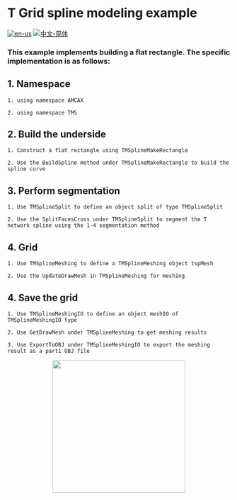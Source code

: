 # T Grid spline modeling example

[![en-us](https://img.shields.io/badge/en-us-yellow.svg)](./README.md) [![中文-简体](https://img.shields.io/badge/%E4%B8%AD%E6%96%87-%E7%AE%80%E4%BD%93-red.svg)](./README.zh_cn.md)

### This example implements building a flat rectangle. The specific implementation is as follows:


## 1. Namespace

	1. using namespace AMCAX

	2. using namespace TMS

## 2. Build the underside

	1. Construct a flat rectangle using TMSplineMakeRectangle

	2. Use the BuildSpline method under TMSplineMakeRectangle to build the spline curve

## 3. Perform segmentation

	1. Use TMSplineSplit to define an object split of type TMSplineSplit

	2. Use the SplitFacesCross under TMSplineSplit to segment the T network spline using the 1-4 segmentation method


## 4. Grid

	1. Use TMSplineMeshing to define a TMSplineMeshing object tspMesh

	2. Use the UpdateDrawMesh in TMSplineMeshing for meshing


## 4. Save the grid

	1. Use TMSplineMeshingIO to define an object meshIO of TMSplineMeshingIO type

	2. Use GetDrawMesh under TMSplineMeshing to get meshing results

	3. Use ExportToOBJ under TMSplineMeshingIO to export the meshing result as a part1 OBJ file

<div align = center><img src="https://img2.imgtp.com/2024/05/16/ZXC6Wu4i.png" width="300" height="300">